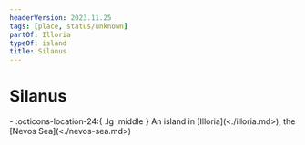 ```yaml
---
headerVersion: 2023.11.25
tags: [place, status/unknown]
partOf: Illoria
typeOf: island
title: Silanus
---
```

# Silanus
<div class="grid cards ext-narrow-margin ext-one-column" markdown>
-    :octicons-location-24:{ .lg .middle } An island in [Illoria](<./illoria.md>), the [Nevos Sea](<./nevos-sea.md>)  
</div>




